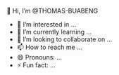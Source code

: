  👋 Hi, I’m @THOMAS-BUABENG
- 👀 I’m interested in ...
- 🌱 I’m currently learning ...
- 💞️ I’m looking to collaborate on ...
- 📫 How to reach me ...
- 😄 Pronouns: ...
- ⚡ Fun fact: ...

<!---
THOMAS-BUABENG/THOMAS-BUABENG is a ✨ special ✨ repository because its `README.md` (this file) appears on your GitHub profile.
You can click the Preview link to take a look at your changes.
--->
